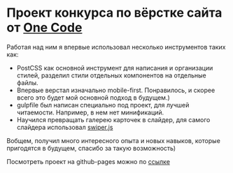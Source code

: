 # Проект конкурса по вёрстке сайта от [One Code](https://www.youtube.com/channel/UCCFOepFnvr1jLXYRKvOGX8Q)

Работая над ним я впервые использовал несколько инструментов таких как:

- PostCSS как основной инструмент для написания и организации стилей, разделил стили отдельных компонентов на отдельные файлы.
- Впервые верстал изначально mobile-first. Понравилось, и скорее всего это будет мой основной подход в будущем.)
- gulpfile был написан специально под проект, для лучшей читаемости. Например, в нем нет минификаций.
- Научился превращать галерею карточек в слайдер, для самого слайдера использовал [swiper.js](https://swiperjs.com/)

Вобщем, получил много интересного опыта и новых навыков, которые пригодятся в будущем, спасибо за такую возможность)

Посмотреть проект на github-pages можно по [ссылке](https://alexkozlovec.github.io/zalog/)
